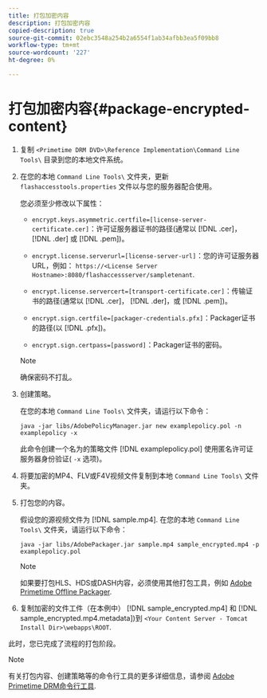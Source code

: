 ```yaml
---
title: 打包加密内容
description: 打包加密内容
copied-description: true
source-git-commit: 02ebc3548a254b2a6554f1ab34afbb3ea5f09bb8
workflow-type: tm+mt
source-wordcount: '227'
ht-degree: 0%

---
```


# 打包加密内容{#package-encrypted-content}

1. 复制 `<Primetime DRM DVD>\Reference Implementation\Command Line Tools\` 目录到您的本地文件系统。
1. 在您的本地 `Command Line Tools\` 文件夹，更新 `flashaccesstools.properties` 文件以与您的服务器配合使用。

   您必须至少修改以下属性：

   * `encrypt.keys.asymmetric.certfile=[license-server-certificate.cer]`：许可证服务器证书的路径(通常以 [!DNL .cer]， [!DNL .der] 或 [!DNL .pem])。

   * `encrypt.license.serverurl=[license-server-url]`：您的许可证服务器URL，例如：    `https://<License Server Hostname>:8080/flashaccessserver/sampletenant`.

   * `encrypt.license.servercert=[transport-certificate.cer]`：传输证书的路径(通常以 [!DNL .cer]， [!DNL .der]，或 [!DNL .pem])。

   * `encrypt.sign.certfile=[packager-credentials.pfx]`：Packager证书的路径(以 [!DNL .pfx])。

   * `encrypt.sign.certpass=[password]`：Packager证书的密码。

   >[!NOTE]
   >
   >确保密码不打乱。

1. 创建策略。

   在您的本地 `Command Line Tools\` 文件夹，请运行以下命令：

   ```
   java -jar libs/AdobePolicyManager.jar new examplepolicy.pol -n examplepolicy -x
   ```

   此命令创建一个名为的策略文件 [!DNL examplepolicy.pol] 使用匿名许可证服务器身份验证( `-x` 选项)。
1. 将要加密的MP4、FLV或F4V视频文件复制到本地 `Command Line Tools\` 文件夹。
1. 打包您的内容。

   假设您的源视频文件为 [!DNL sample.mp4]. 在您的本地 `Command Line Tools\` 文件夹，请运行以下命令：

   ```
   java -jar libs/AdobePackager.jar sample.mp4 sample_encrypted.mp4 -p examplepolicy.pol
   ```

   >[!NOTE]
   >
   >如果要打包HLS、HDS或DASH内容，必须使用其他打包工具，例如 [Adobe Primetime Offline Packager](https://helpx.adobe.com/content/dam/help/en/primetime/guides/offline_packager_getting_started.pdf).

1. 复制加密的文件工件（在本例中） [!DNL sample_encrypted.mp4] 和 [!DNL sample_encrypted.mp4.metadata])到 `<Your Content Server - Tomcat Install Dir>\webapps\ROOT`.

此时，您已完成了流程的打包阶段。

>[!NOTE]
>
>有关打包内容、创建策略等的命令行工具的更多详细信息，请参阅 [Adobe Primetime DRM命令行工具](../drm-reference-implementations/command-line-tools/command-line-tools-overview.md).
